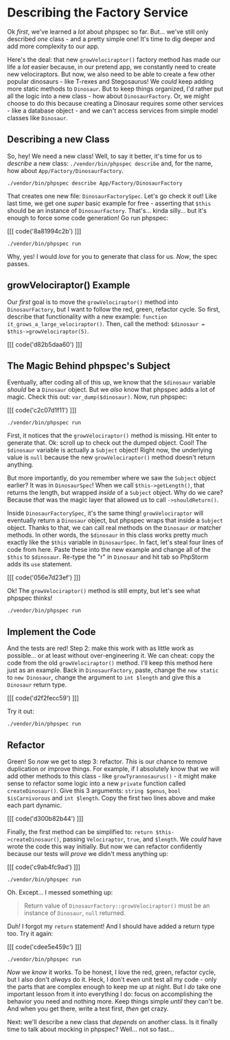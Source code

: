 # Describing the Factory Service

Ok *first*, we've learned a *lot* about phpspec so far. But... we've still
only described *one* class - and a pretty simple one! It's time to dig deeper
and add more complexity to our app.

Here's the deal: that new `growVelociraptor()` factory method has made our life
a *lot* easier because, in our pretend app, we constantly need to create new
velociraptors. But now, we also need to be able to create a few other popular
dinosaurs - like T-rexes and Stegosaurus! We *could* keep adding more static methods
to `Dinosaur`. But to keep things organized, I'd rather put all the logic into
a new class - how about `DinosaurFactory`. Or, we might choose to do this because
creating a Dinosaur requires some other services - like a database object - and
we can't access services from simple model classes like `Dinosaur`.

## Describing a new Class

So, hey! We need a new class! Well, to say it better, it's time for us to *describe*
a new class: `./vendor/bin/phpspec describe` and, for the name, how about
`App/Factory/DinosaurFactory`.

```terminal-silent
./vendor/bin/phpspec describe App/Factory/DinosaurFactory
```

That creates one new file: `DinosaurFactorySpec`. Let's go check it out!
Like last time, we get one *super* basic example for free - asserting that
`$this` should be an instance of `DinosaurFactory`. That's... kinda silly... but
it's enough to force some code generation! Go run phpspec:

[[[ code('8a81994c2b') ]]]

```terminal
./vendor/bin/phpspec run
```

Why, yes! I would *love* for you to generate that class for us. *Now*, the spec
passes.

## growVelociraptor() Example

Our *first* goal is to move the `growVelociraptor()` method into `DinosaurFactory`,
but I want to follow the red, green, refactor cycle. So first, describe that
functionality with a new example: `function it_grows_a_large_velociraptor()`.
Then, call the method: `$dinosaur = $this->growVelociraptor(5)`.

[[[ code('d82b5daa60') ]]]

## The Magic Behind phpspec's Subject

Eventually, after coding all of this up, we know that the `$dinosaur` variable *should*
be a `Dinosaur` object. But we *also* know that phpspec adds a lot of magic. Check
this out: `var_dump($dinosaur)`. Now, run phpspec:

[[[ code('c2c07d1f11') ]]]

```terminal-silent
./vendor/bin/phpspec run
```

First, it notices that the `growVelociraptor()` method is missing. Hit enter to
generate that. Ok: scroll up to check out the dumped object. Cool! The
`$dinosaur` variable is actually a `Subject` object! Right now, the underlying
value is `null` because the new `growVelociraptor()` method doesn't return anything.

But more importantly, do you remember where we saw the `Subject` object earlier?
It was in `DinosaurSpec`! When we call `$this->getLength()`, that returns the
length, but wrapped *inside* of a `Subject` object. Why do we care? Because *that*
was the magic layer that allowed us to call `->shouldReturn()`.

Inside  `DinosaurFactorySpec`, it's the same thing! `growVelociraptor` will eventually
return a `Dinosaur` object, but phpspec wraps that inside a `Subject` object. Thanks
to that, we can call real methods on the `Dinosaur` *or* matcher methods. In other
words, the `$dinosaur` in this class works pretty much exactly like the `$this`
variable in `DinosaurSpec`. In fact, let's steal four lines of code from here.
Paste these into the new example and change all of the `$this` to `$dinosaur`.
Re-type the "r" in `Dinosaur` and hit tab so PhpStorm adds its `use` statement.

[[[ code('056e7d23ef') ]]]

Ok! The `growVelociraptor()` method is still empty, but let's see what phpspec
thinks!

```terminal-silent
./vendor/bin/phpspec run
```

## Implement the Code

And the tests are red! Step 2: make this work with as little work as possible...
or at least without over-engineering it. We can cheat: copy the code from the
old `growVelociraptor()` method. I'll keep this method here just as an example.
Back in `DinosaurFactory`, paste, change the `new static` to `new Dinosaur`, change
the argument to `int $length` and give this a `Dinosaur` return type.

[[[ code('d2f2fecc59') ]]]

Try it out:

```terminal-silent
./vendor/bin/phpspec run
```

## Refactor

Green! So *now* we get to step 3: refactor. *This* is our chance to remove duplication
or improve things. For example, if I absolutely know that we will add other methods
to this class - like `growTyrannosaurus()` - it might make sense to refactor some
logic into a new `private` function called `createDinosaur()`. Give this 3 arguments:
`string $genus`, `bool $isCarnivorous` and `int $length`. Copy the first two lines
above and make each part dynamic.

[[[ code('d300b82b44') ]]]

Finally, the first method can be simplified to:
`return $this->createDinosaur()`, passing `Velociraptor`, `true`, and `$length`.
We *could* have wrote the code this way initially. But now we can refactor confidently
because our tests will *prove* we didn't mess anything up:

[[[ code('c9ab4fc9ad') ]]]

```terminal-silent
./vendor/bin/phpspec run
```

Oh. Except... I messed something up:

> Return value of `DinosaurFactory::growVelociraptor()` must be an instance of
> `Dinosaur`, `null` returned.

Duh! I forgot my `return` statement! And I should have added a return type too.
Try it again:

[[[ code('cdee5e459c') ]]]

```terminal-silent
./vendor/bin/phpspec run
```

*Now* we *know* it works. To be honest, I love the red, green, refactor cycle, but
I also don't *always* do it. Heck, I don't even unit test all my code - only the
parts that are complex enough to keep me up at night. But I *do* take one important
lesson from it into everything I do: focus on accomplishing the behavior you need
and nothing more. Keep things simple *until* they can't be. And when you get there,
write a test first, *then* get crazy.

Next: we'll describe a new class that *depends* on another class. Is it finally
time to talk about mocking in phpspec? Well... not so fast...
